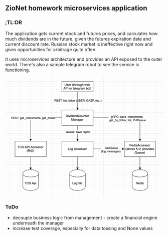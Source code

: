 ## ZioNet homework microservices application

### ;TL:DR

The application gets current stock and futures prices, and calculates how much dividends are in the future, given the futures expiration date and current discount rate. Russian stock market is ineffective right now and gives opportunities for arbitrage quite often.

It uses microservices architecture and provides an API exposed to the outer world. There's also a sample telegram robot to see the service is functioning. 

![application scheme](https://github.com/holohup/div_bot_2.0/blob/main/img/scheme.png?raw=true)




### ToDo
- decouple business logic from management - create a financial engine underneath the manager
- increase test coverage, especially for data tossing and None values
